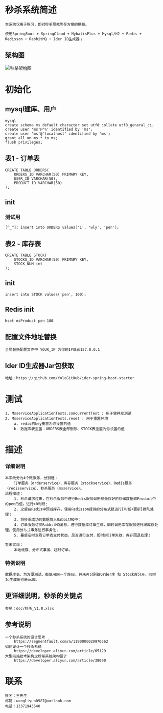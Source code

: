 # 秒杀系统简述

    本系统仅用于练习，即对秒杀预减库存方案的模拟。
        
    使用SpringBoot + SpringCloud + MybatisPlus + Mysql/H2 + Redis + Redisson + RabbitMQ + Ider ID生成器；
    
## 架构图

![秒杀架构图](https://yologithub.github.io/pages/ms.jpg "秒杀架构")

# 初始化

## mysql建库、用户

    mysql
    create schema ms default character set utf8 collate utf8_general_ci;
    create user 'ms'@'%' identified by 'ms';
    create user 'ms'@'localhost' identified by 'ms';
    grant all on ms.* to ms;
    flush privileges;


## 表1 - 订单表

    CREATE TABLE ORDERS(
        ORDERS_ID VARCHAR(50) PRIMARY KEY,
        USER_ID VARCHAR(50),
        PRODUCT_ID VARCHAR(50)
    );

## init
### 测试用 
    [^_^]: insert into ORDERS values('1', 'wly', 'pen');


## 表2 - 库存表

    CREATE TABLE STOCK(
        STOCKS_ID VARCHAR(50) PRIMARY KEY,
        STOCK_NUM int
    );

## init

    insert into STOCK values('pen', 100);

## Redis init

    hset msProduct pen 100

## 配置文件地址替换

    全局替换配置文件中 YOUR_IP 为你的IP或者127.0.0.1

## Ider ID生成器Jar包获取

    地址：https://github.com/YoloGitHub/ider-spring-boot-starter

# 测试
 
    1. MsserviceApplicationTests.concurrentTest : 用于做并发测试
    2. MsserviceApplicationTests.reset : 用于重置环境
        a. redis的key重置为你设置的值
        b. 数据库表重置：ORDERS表全部删除、STOCK表重置为你设置的值
    
# 描述   

### 详细说明
    
    本系统分为4个微服务，分别是：
        订单服务（orderservice）、库存服务（stockservice）、Redis服务（redisservice）、秒杀服务（msservice）。
    流程描述：
        1. 秒杀请求过来，在秒杀服务中进行Redis服务调用预先存好的存储数据即Product中的pen的值，进行>0判断;
        2. 之后在Redis中预减库存，使用Redisson提供的分布式锁进行[判断+更新]排队处理；
        3. 将秒杀成功的数据放入RabbitMQ中；
        4. 订单服务订阅RabbitMQ消息，进行数据库订单生成，同时调用库存服务进行减库存处理，使用分布式事务进行事务化；
        5. 最后定时查看订单表支付状态，是否进行支付，超时则订单失效，库存回退处理；
        
    暂未实现： 
        本地缓存、分布式事务、超时订单。  
    
### 特例说明
    
    数据库表，为方便测试，都使用同一个库ms，并未再分别给Order库 和 Stock库分开，同时Id生成器也是ms库。
    
## 更详细说明，秒杀的关键点

    参见：doc/秒杀_V1.0.xlsx
    
## 参考说明

    一个秒杀系统的设计思考
        https://segmentfault.com/a/1190000020970562
    如何设计一个秒杀系统
        https://developer.aliyun.com/article/65129    
    大型网站技术架构之秒杀系统架构设计
        https://developer.aliyun.com/article/38090

# 联系

    姓名：王先生
    邮箱：wangliyun0987@outlook.com
    电话：13371943540